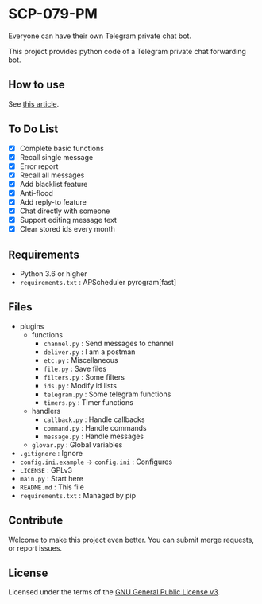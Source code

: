 # SCP-079-PM

Everyone can have their own Telegram private chat bot.

This project provides python code of a Telegram private chat forwarding bot.

## How to use

See [this article](https://scp-079.org/pm/).

## To Do List

- [x] Complete basic functions
- [x] Recall single message
- [x] Error report
- [x] Recall all messages
- [x] Add blacklist feature
- [x] Anti-flood
- [x] Add reply-to feature
- [x] Chat directly with someone
- [x] Support editing message text
- [x] Clear stored ids every month

## Requirements

- Python 3.6 or higher
- `requirements.txt` : APScheduler pyrogram[fast]

## Files

- plugins
    - functions
        - `channel.py` : Send messages to channel
        - `deliver.py` : I am a postman
        - `etc.py` : Miscellaneous
        - `file.py` : Save files
        - `filters.py` : Some filters
        - `ids.py` : Modify id lists
        - `telegram.py` : Some telegram functions
        - `timers.py` : Timer functions
    - handlers
        - `callback.py` : Handle callbacks
        - `command.py` : Handle commands
        - `message.py` : Handle messages
    - `glovar.py` : Global variables
- `.gitignore` : Ignore
- `config.ini.example` -> `config.ini` : Configures
- `LICENSE` : GPLv3
- `main.py` : Start here
- `README.md` : This file
- `requirements.txt` : Managed by pip

## Contribute

Welcome to make this project even better. You can submit merge requests, or report issues.

## License

Licensed under the terms of the [GNU General Public License v3](LICENSE).
